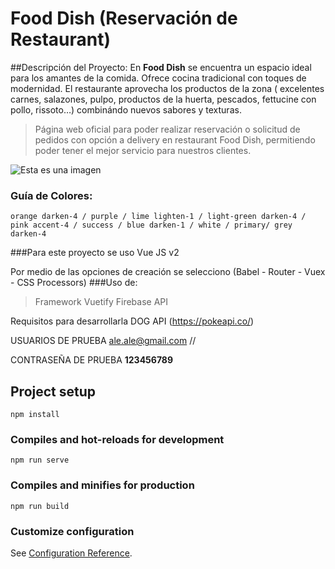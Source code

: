 # Food Dish (Reservación de Restaurant)

##Descripción del Proyecto:
En **Food Dish** se encuentra un espacio ideal para los amantes de la comida. Ofrece cocina tradicional con toques de modernidad. El restaurante aprovecha los productos de la zona ( excelentes carnes, salazones, pulpo, productos de la huerta, pescados, fettucine con pollo, rissoto…) combinándo nuevos sabores y texturas.

>Página web oficial para poder realizar reservación o solicitud de pedidos con opción a delivery en restaurant Food Dish, permitiendo poder tener el mejor servicio para nuestros clientes.

![Esta es una imagen](https://myoctocat.com/assets/images/octocats/octocat-17.png)

### Guía de Colores:
```
orange darken-4 / purple / lime lighten-1 / light-green darken-4 / pink accent-4 / success / blue darken-1 / white / primary/ grey darken-4
```

###Para este proyecto se uso Vue JS v2

Por medio de las opciones de creación se selecciono (Babel - Router - Vuex - CSS Processors)
###Uso de:
>Framework Vuetify
>Firebase
>API

Requisitos para desarrollarla
DOG API (https://pokeapi.co/)

USUARIOS DE PRUEBA
ale.ale@gmail.com //

CONTRASEÑA DE PRUEBA
**123456789**

## Project setup
```
npm install
```

### Compiles and hot-reloads for development
```
npm run serve
```

### Compiles and minifies for production
```
npm run build
```

### Customize configuration
See [Configuration Reference](https://cli.vuejs.org/config/).
